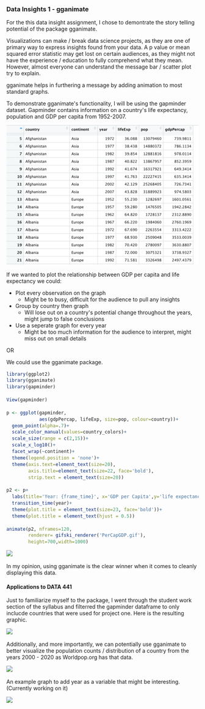 ### Data Insights 1 - gganimate

For the this data insight assignment, I chose to demontrate the story telling potential of the package gganimate. 

Visualizations can make / break data science projects, as they are one of primary way to express insights found from your data. A p value or mean squared error statistic may get lost on certain audiences, as they might not have the experience / education to fully comprehend what they mean. However, almost everyone can understand the message bar / scatter plot try to explain.

gganimate helps in furthering a message by adding animation to most standard graphs. 

To demonstrate gganimate's functionality, I will be using the gapminder dataset. Gapminder contains information on a country's life expectancy, population and GDP per capita from 1952-2007.

![](images/gapmindertable.png)

If we wanted to plot the relationship between GDP per capita and life expectancy we could:

* Plot every observation on the graph
  * Might be to busy, difficult for the audience to pull any insights
* Group by country then graph
  * Will lose out on a country's potential change throughout the years, might jump to false conclusions
* Use a seperate graph for every year
  * Might be too much information for the audience to interpret, might miss out on small details

OR

We could use the gganimate package.

```R
library(ggplot2)
library(gganimate)
library(gapminder)

View(gapminder)

p <- ggplot(gapminder, 
            aes(gdpPercap, lifeExp, size=pop, colour=country))+
  geom_point(alpha=.7)+
  scale_color_manual(values=country_colors)+
  scale_size(range = c(2,15))+
  scale_x_log10()+
  facet_wrap(~continent)+
  theme(legend.position = 'none')+
  theme(axis.text=element_text(size=20),
        axis.title=element_text(size=22, face='bold'),
        strip.text = element_text(size=20))

p2 <- p+
  labs(title='Year: {frame_time}', x='GDP per Capita',y='life expectancy')+
  transition_time(year)+
  theme(plot.title = element_text(size=23, face='bold'))+
  theme(plot.title = element_text(hjust = 0.5))

animate(p2, nframes=120,
        renderer= gifski_renderer('PerCapGDP.gif'),
        height=700,width=1000)
```

![](/Users/lucaparavano/Desktop/DATA440/DATA440/DataInsight1/PerCapGDP.gif)

In my opinion, using gganimate is the clear winner when it comes to cleanly displaying this data.

####  Applications to DATA 441

Just to familiarize myself to the package, I went through the student work section of the syllabus and filterred the gapminder dataframe to only inclucde countries that were used for project one. Here is the resulting graphic.

![](/Users/lucaparavano/Desktop/DATA440/DATA440/DataInsight1/SfdafPerCapGDP.gif)



Additionally, and more importantly, we can potentially use gganimate to better visualize the population counts / distribution of a country from the years 2000 - 2020 as Worldpop.org has that data.

![](/Users/lucaparavano/Desktop/DATA440/DATA440/DataInsight1/worldpop.png)

An example graph to add year as a variable that might be interesting. (Currently working on it)

![](/Users/lucaparavano/Desktop/DATA440/DATA440/images/Ex3plot3.png)










